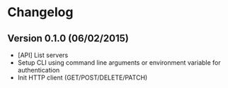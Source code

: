 Changelog
===========

Version 0.1.0 (06/02/2015)
-------------------------------

- [API] List servers
- Setup CLI using command line arguments or environment variable
  for authentication
- Init HTTP client (GET/POST/DELETE/PATCH)
